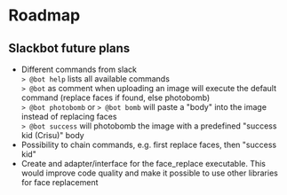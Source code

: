 # Roadmap

## Slackbot future plans

- Different commands from slack  
   `> @bot help` lists all available commands  
   `> @bot` as comment when uploading an image will execute the default command (replace faces if found, else photobomb)  
   `> @bot photobomb` or `> @bot bomb` will paste a "body" into the image instead of replacing faces  
   `> @bot success` will photobomb the image with a predefined "success kid (Crisu)" body
- Possibility to chain commands, e.g. first replace faces, then "success kid"
- Create and adapter/interface for the face_replace executable. This would improve code quality and make it possible to
   use other libraries for face replacement
